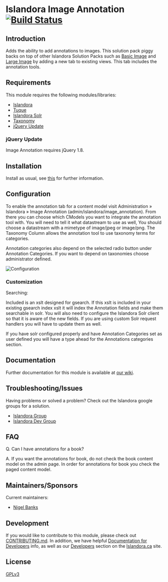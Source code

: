 # Islandora Image Annotation [![Build Status](https://travis-ci.org/Islandora-Labs/islandora_image_annotation.png?branch=7.x)](https://travis-ci.org/Islandora-Labs/islandora_image_annotation)

## Introduction

Adds the ability to add annotations to images.  This solution pack piggy backs 
on top of other Islandora Solution Packs such as 
[Basic Image](https://github.com/Islandora/islandora_solution_pack_image/) and 
[Large Image](https://github.com/Islandora/islandora_solution_pack_large_image/) 
by adding a new tab to existing views. This tab includes the annotation tools.

## Requirements

This module requires the following modules/libraries:

* [Islandora](https://github.com/islandora/islandora)
* [Tuque](https://github.com/islandora/tuque)
* [Islandora Solr](https://github.com/Islandora/islandora_solr_search/)
* [Taxonomy](https://www.drupal.org/documentation/modules/taxonomy)
* [jQuery Update](https://www.drupal.org/project/jquery_update)

### jQuery Update

Image Annotation requires jQuery 1.8.

## Installation

Install as usual, see [this](https://drupal.org/documentation/install/modules-themes/modules-7) for further information.

## Configuration

To enable the annotation tab for a content model visit Administration 
» Islandora » Image Annotation (admin/islandora/image_annotation). 
From there you can choose which CModels you want to integrate the annotation 
tool with.  You will need to tell it what datastream to use as well, You should 
choose a datastream with a mimetype of image/jpeg or image/png. The Taxonomy
Column allows the annotation tool to use taxonomy terms for categories.

Annotation categories also depend on the selected radio button under Annotation 
Categories. If you want to depend on taxonomies choose administrator defined.

![Configuration](https://camo.githubusercontent.com/3c2af45923ee5ec1608098ea26fc09c107a82175/687474703a2f2f692e696d6775722e636f6d2f4348307a5673382e706e67)

### Customization

Searching:

Included is an xslt designed for gsearch.  If this xslt is included in your 
existing gsearch index xslt it will index the Annotation fields and make them 
searchable in solr.  You will also need to configure the Islandora Solr client 
so that it is aware of the new fields.  If you are using custom Solr request 
handlers you will have to update them as well.

If you have solr configured properly and have Annotation Categories set as user 
defined you will have a type ahead for the Annotations categories section.

## Documentation

Further documentation for this module is available at [our wiki](https://wiki.duraspace.org/display/ISLANDORA/Image+Annotation).

## Troubleshooting/Issues

Having problems or solved a problem? Check out the Islandora google groups for a solution.

* [Islandora Group](https://groups.google.com/forum/?hl=en&fromgroups#!forum/islandora)
* [Islandora Dev Group](https://groups.google.com/forum/?hl=en&fromgroups#!forum/islandora-dev)

## FAQ

Q. Can I have annotations for a book?

A. If you want the annotations for book, do not check the book content model on
the admin page. In order for annotations for book you check the paged content 
model.

## Maintainers/Sponsors

Current maintainers:

* [Nigel Banks](https://github.com/nigelgbanks)

## Development

If you would like to contribute to this module, please check out [CONTRIBUTING.md](CONTRIBUTING.md). In addition, we have helpful [Documentation for Developers](https://github.com/Islandora/islandora/wiki#wiki-documentation-for-developers) info, as well as our [Developers](http://islandora.ca/developers) section on the [Islandora.ca](http://islandora.ca) site.

## License

[GPLv3](http://www.gnu.org/licenses/gpl-3.0.txt)


